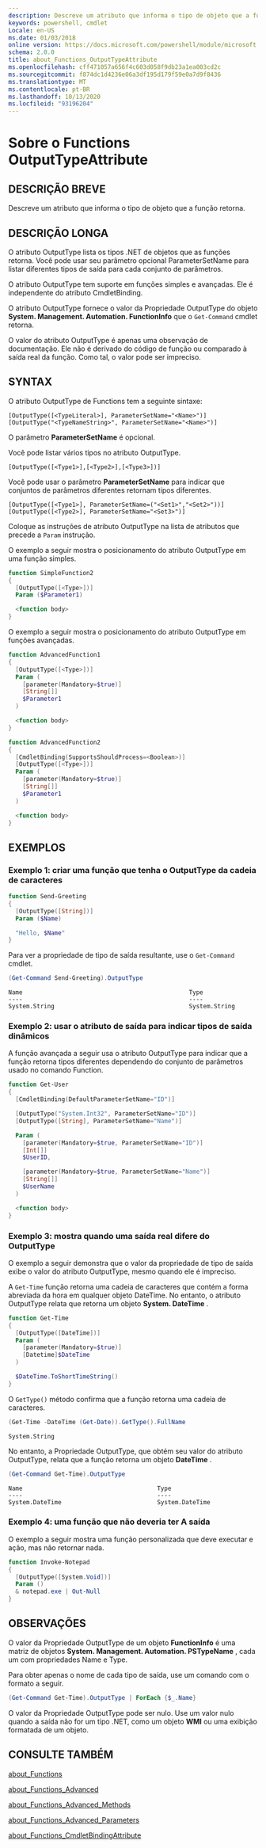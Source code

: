 ```yaml
---
description: Descreve um atributo que informa o tipo de objeto que a função retorna.
keywords: powershell, cmdlet
Locale: en-US
ms.date: 01/03/2018
online version: https://docs.microsoft.com/powershell/module/microsoft.powershell.core/about/about_functions_outputtypeattribute?view=powershell-5.1&WT.mc_id=ps-gethelp
schema: 2.0.0
title: about_Functions_OutputTypeAttribute
ms.openlocfilehash: cff471057a656f4c603d058f9db23a1ea003cd2c
ms.sourcegitcommit: f874dc1d4236e06a3df195d179f59e0a7d9f8436
ms.translationtype: MT
ms.contentlocale: pt-BR
ms.lasthandoff: 10/13/2020
ms.locfileid: "93196204"
---
```

# <a name="about-functions-outputtypeattribute"></a>Sobre o Functions OutputTypeAttribute

## <a name="short-description"></a>DESCRIÇÃO BREVE
Descreve um atributo que informa o tipo de objeto que a função retorna.

## <a name="long-description"></a>DESCRIÇÃO LONGA

O atributo OutputType lista os tipos .NET de objetos que as funções retorna. Você pode usar seu parâmetro opcional ParameterSetName para listar diferentes tipos de saída para cada conjunto de parâmetros.

O atributo OutputType tem suporte em funções simples e avançadas. Ele é independente do atributo CmdletBinding.

O atributo OutputType fornece o valor da Propriedade OutputType do objeto **System. Management. Automation. FunctionInfo** que o `Get-Command` cmdlet retorna.

O valor do atributo OutputType é apenas uma observação de documentação. Ele não é derivado do código de função ou comparado à saída real da função. Como tal, o valor pode ser impreciso.

## <a name="syntax"></a>SYNTAX

O atributo OutputType de Functions tem a seguinte sintaxe:

```
[OutputType([<TypeLiteral>], ParameterSetName="<Name>")]
[OutputType("<TypeNameString>", ParameterSetName="<Name>")]
```

O parâmetro **ParameterSetName** é opcional.

Você pode listar vários tipos no atributo OutputType.

```
[OutputType([<Type1>],[<Type2>],[<Type3>])]
```

Você pode usar o parâmetro **ParameterSetName** para indicar que conjuntos de parâmetros diferentes retornam tipos diferentes.

```
[OutputType([<Type1>], ParameterSetName=("<Set1>","<Set2>"))]
[OutputType([<Type2>], ParameterSetName="<Set3>")]
```

Coloque as instruções de atributo OutputType na lista de atributos que precede a `Param` instrução.

O exemplo a seguir mostra o posicionamento do atributo OutputType em uma função simples.

```powershell
function SimpleFunction2
{
  [OutputType([<Type>])]
  Param ($Parameter1)

  <function body>
}
```

O exemplo a seguir mostra o posicionamento do atributo OutputType em funções avançadas.

```powershell
function AdvancedFunction1
{
  [OutputType([<Type>])]
  Param (
    [parameter(Mandatory=$true)]
    [String[]]
    $Parameter1
  )

  <function body>
}

function AdvancedFunction2
{
  [CmdletBinding(SupportsShouldProcess=<Boolean>)]
  [OutputType([<Type>])]
  Param (
    [parameter(Mandatory=$true)]
    [String[]]
    $Parameter1
  )

  <function body>
}
```

## <a name="examples"></a>EXEMPLOS

### <a name="example-1-create-a-function-that-has-the-outputtype-of-string"></a>Exemplo 1: criar uma função que tenha o OutputType da cadeia de caracteres

```powershell
function Send-Greeting
{
  [OutputType([String])]
  Param ($Name)

  "Hello, $Name"
}
```

Para ver a propriedade de tipo de saída resultante, use o `Get-Command` cmdlet.

```powershell
(Get-Command Send-Greeting).OutputType
```

```Output
Name                                               Type
----                                               ----
System.String                                      System.String
```

### <a name="example-2-use-the-output-attribute-to-indicate-dynamic-output-types"></a>Exemplo 2: usar o atributo de saída para indicar tipos de saída dinâmicos

A função avançada a seguir usa o atributo OutputType para indicar que a função retorna tipos diferentes dependendo do conjunto de parâmetros usado no comando Function.

```powershell
function Get-User
{
  [CmdletBinding(DefaultParameterSetName="ID")]

  [OutputType("System.Int32", ParameterSetName="ID")]
  [OutputType([String], ParameterSetName="Name")]

  Param (
    [parameter(Mandatory=$true, ParameterSetName="ID")]
    [Int[]]
    $UserID,

    [parameter(Mandatory=$true, ParameterSetName="Name")]
    [String[]]
    $UserName
  )

  <function body>
}
```

### <a name="example-3-shows-when-an-actual-output-differs-from-the-outputtype"></a>Exemplo 3: mostra quando uma saída real difere do OutputType

O exemplo a seguir demonstra que o valor da propriedade de tipo de saída exibe o valor do atributo OutputType, mesmo quando ele é impreciso.

A `Get-Time` função retorna uma cadeia de caracteres que contém a forma abreviada da hora em qualquer objeto DateTime. No entanto, o atributo OutputType relata que retorna um objeto **System. DateTime** .

```powershell
function Get-Time
{
  [OutputType([DateTime])]
  Param (
    [parameter(Mandatory=$true)]
    [Datetime]$DateTime
  )

  $DateTime.ToShortTimeString()
}
```

O `GetType()` método confirma que a função retorna uma cadeia de caracteres.

```powershell
(Get-Time -DateTime (Get-Date)).GetType().FullName
```

```Output
System.String
```

No entanto, a Propriedade OutputType, que obtém seu valor do atributo OutputType, relata que a função retorna um objeto **DateTime** .

```powershell
(Get-Command Get-Time).OutputType
```

```Output
Name                                      Type
----                                      ----
System.DateTime                           System.DateTime
```

### <a name="example-4-a-function--that-shouldnt-have-output"></a>Exemplo 4: uma função que não deveria ter A saída

O exemplo a seguir mostra uma função personalizada que deve executar e ação, mas não retornar nada.

```powershell
function Invoke-Notepad
{
  [OutputType([System.Void])]
  Param ()
  & notepad.exe | Out-Null
}
```

## <a name="notes"></a>OBSERVAÇÕES

O valor da Propriedade OutputType de um objeto **FunctionInfo** é uma matriz de objetos **System. Management. Automation. PSTypeName** , cada um com propriedades Name e Type.

Para obter apenas o nome de cada tipo de saída, use um comando com o formato a seguir.

```powershell
(Get-Command Get-Time).OutputType | ForEach {$_.Name}
```

O valor da Propriedade OutputType pode ser nulo. Use um valor nulo quando a saída não for um tipo .NET, como um objeto **WMI** ou uma exibição formatada de um objeto.

## <a name="see-also"></a>CONSULTE TAMBÉM

[about_Functions](about_Functions.md)

[about_Functions_Advanced](about_Functions_Advanced.md)

[about_Functions_Advanced_Methods](about_Functions_Advanced_Methods.md)

[about_Functions_Advanced_Parameters](about_Functions_Advanced_Parameters.md)

[about_Functions_CmdletBindingAttribute](about_Functions_CmdletBindingAttribute.md)
